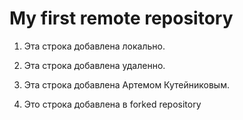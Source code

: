# My first remote repository

1. Эта строка добавлена локально.

2. Эта строка добавлена удаленно.

3. Эта строка добавлена Артемом Кутейниковым.

4. Это строка добавлена в forked repository

